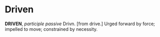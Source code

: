 # Driven

**DRIVEN**, _participle passive_ Drivn. \[from drive.\] Urged forward by force; impelled to move; constrained by necessity.